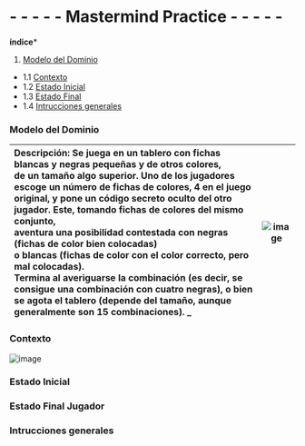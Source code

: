 # - - - - - Mastermind Practice - - - - -

**índice***

1. [Modelo del Dominio](#Modelo-del-Dominio)
- 1.1 [Contexto](#Contexto)
- 1.2 [Estado Inicial](#Estado-Inicial)
- 1.3 [Estado Final](#Estado-Final) 
- 1.4 [Intrucciones generales](#Intrucciones-generales)

### Modelo del Dominio

| Descripción: **Se juega en un tablero con fichas blancas y negras pequeñas y de otros colores,<br/> de un tamaño algo superior. Uno de los jugadores escoge un número de fichas de colores, 4 en el juego original, y pone un código secreto oculto del otro jugador. Este, tomando fichas de colores del mismo conjunto, <br/> aventura una posibilidad contestada con negras (fichas de color bien colocadas) <br/> o blancas (fichas de color con el color correcto, pero mal colocadas).<br/> Termina al averiguarse la combinación (es decir, se consigue una combinación con cuatro negras), o bien se agota el tablero (depende del tamaño, aunque generalmente son 15 combinaciones).** _<br/> | ![image](https://user-images.githubusercontent.com/46433173/196737543-bb3ab377-a450-41ec-970d-761dc76231dd.png)|
| :------- | :------: |  

### Contexto

![image](https://user-images.githubusercontent.com/46433173/196737370-9ec33037-3948-40cc-b0d1-ba2a82fdd0cf.png)

### Estado Inicial



### Estado Final Jugador



### Intrucciones generales
